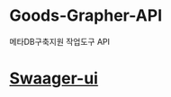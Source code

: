 # Goods-Grapher-API
메타DB구축지원 작업도구 API
# <a href="https://goodsgrapher-api.caffelabel.com/swagger-ui/index.html">Swaager-ui</a>

